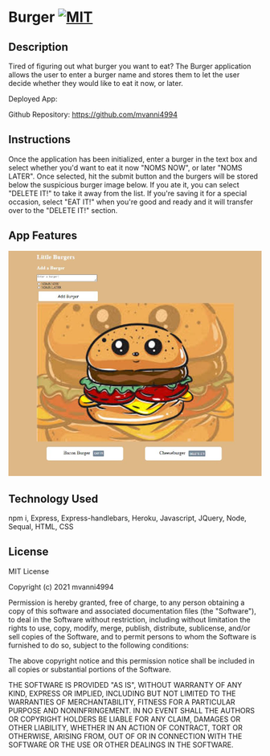 # Burger [![MIT](https://img.shields.io/badge/License-MIT-yellow.svg)](https://opensource.org/licenses/MIT)

## Description
Tired of figuring out what burger you want to eat? The Burger application allows the user to enter a burger name and stores them to let the user decide whether they would
like to eat it now, or later.

Deployed App: 



Github Repository: https://github.com/mvanni4994

## Instructions
Once the application has been initialized, enter a burger in the text box and select whether you'd want to eat it now "NOMS NOW", or later "NOMS LATER". Once selected, hit the submit button and the burgers will be stored below the suspicious burger image below. If you ate it, you can select "DELETE IT!" to take it away from the list. If you're saving it for a special occasion, select "EAT IT!" when you're good and ready and it will transfer over to the "DELETE IT!" section.

## App Features

![image](views/images/screenshot.JPG)


## Technology Used
npm i, Express, Express-handlebars, Heroku, Javascript, JQuery, Node, Sequal, HTML, CSS

## License

MIT License

Copyright (c) 2021 mvanni4994

Permission is hereby granted, free of charge, to any person obtaining a copy of this software and associated documentation files (the "Software"), to deal in the Software without restriction, including without limitation the rights to use, copy, modify, merge, publish, distribute, sublicense, and/or sell copies of the Software, and to permit persons to whom the Software is furnished to do so, subject to the following conditions:

The above copyright notice and this permission notice shall be included in all copies or substantial portions of the Software.

THE SOFTWARE IS PROVIDED "AS IS", WITHOUT WARRANTY OF ANY KIND, EXPRESS OR IMPLIED, INCLUDING BUT NOT LIMITED TO THE WARRANTIES OF MERCHANTABILITY, FITNESS FOR A PARTICULAR PURPOSE AND NONINFRINGEMENT. IN NO EVENT SHALL THE AUTHORS OR COPYRIGHT HOLDERS BE LIABLE FOR ANY CLAIM, DAMAGES OR OTHER LIABILITY, WHETHER IN AN ACTION OF CONTRACT, TORT OR OTHERWISE, ARISING FROM, OUT OF OR IN CONNECTION WITH THE SOFTWARE OR THE USE OR OTHER DEALINGS IN THE SOFTWARE.
